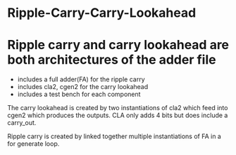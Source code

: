 # Ripple-Carry-Carry-Lookahead
# Ripple carry and carry lookahead are both architectures of the adder file

* includes a full adder(FA) for the ripple carry
* includes cla2, cgen2 for the carry lookahead
* includes a test bench for each component

The carry lookahead is created by two instantiations of cla2 which feed into cgen2 which produces the outputs. CLA only adds 4 bits but does include a carry_out.

Ripple carry is created by linked together multiple instantiations of FA in a for generate loop. 

